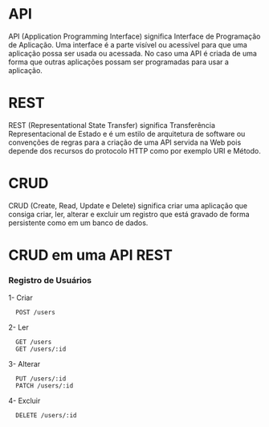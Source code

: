# API

API (Application Programming Interface) significa Interface de Programação de Aplicação. Uma interface é a parte visível ou acessível para que uma aplicação possa ser usada ou acessada. No caso uma API é criada de uma forma que outras aplicações possam ser programadas para usar a aplicação.

# REST

REST (Representational State Transfer) significa Transferência Representacional de Estado e é um estilo de arquitetura de software ou convenções de regras para a criação de uma API servida na Web pois depende dos recursos do protocolo HTTP como por exemplo URI e Método.

# CRUD

CRUD (Create, Read, Update e Delete) significa criar uma aplicação que consiga criar, ler, alterar e excluir um registro que está gravado de forma persistente como em um banco de dados.

# CRUD em uma API REST

### Registro de Usuários

1- Criar
```shell
  POST /users
```
2- Ler
```shell
  GET /users
  GET /users/:id
```
3- Alterar
```shell
  PUT /users/:id
  PATCH /users/:id
```
4- Excluir
```shell
  DELETE /users/:id
```
